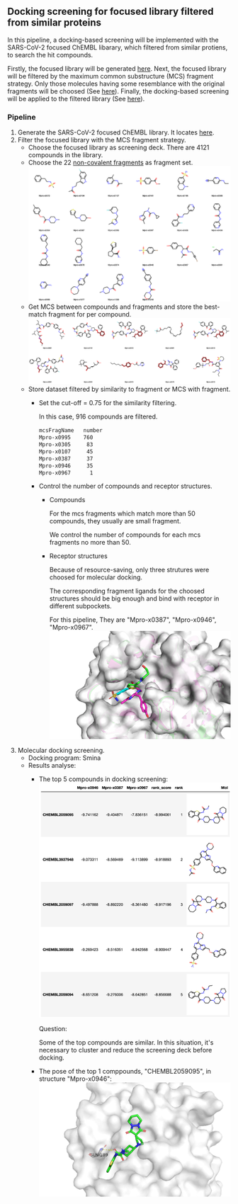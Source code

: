 ## Docking screening for focused library filtered from similar proteins
In this pipeline, a docking-based screening will be implemented with the SARS-CoV-2 focused ChEMBL libarary, which filtered from similar protiens, to search the hit compounds.

Firstly, the focused library will be generated [here](https://github.com/volkamerlab/covid19-SBapproach/tree/master/code/focused_library_similar_proteins).
Next, the focused library will be filtered by the maximum common substructure (MCS) fragment strategy. Only those molecules having some resemblance with the original fragments will be choosed (See [here](https://github.com/volkamerlab/covid19-SBapproach/tree/master/notebooks/filter_screeningdeck_by_fragment_similarity.ipynb)).
Finally, the docking-based screening will be applied to the filtered library (See [here](https://github.com/volkamerlab/covid19-SBapproach/tree/master/code/docking)).

### Pipeline
1. Generate the SARS-CoV-2 focused ChEMBL library. It locates [here](https://github.com/volkamerlab/covid19-SBapproach/tree/master/data/focused_library_similar_proteins/focused_library.csv).
2. Filter the focused library with the MCS fragment strategy.
    * Choose the focused library as screening deck. There are 4121 compounds in the library.
    * Choose the 22 [non-covalent fragments](https://github.com/volkamerlab/covid19-SBapproach/tree/master/data/fragments/non_covalent_fragments2D.sdf) as fragment set.
    ![alt text](img/non_covalent_fragments.png "non-covalent fragments")
    * Get MCS between compounds and fragments and store the best-match fragment for per compound.
    ![alt text](img/highlight_best_fragments.png "part of the compounds with highlight-best-fragment")
    * Store dataset filtered by similarity to fragment or MCS with fragment.
      * Set the cut-off = 0.75 for the similarity filtering.

        In this case, 916 compounds are filtered.
        ```
        mcsFragName   number
        Mpro-x0995    760
        Mpro-x0305     83
        Mpro-x0107     45
        Mpro-x0387     37
        Mpro-x0946     35
        Mpro-x0967      1
        ```
      * Control the number of compounds and receptor structures.
        * Compounds

            For the mcs fragments which match more than 50 compounds, they usually are small fragment.

            We control the number of compounds for each mcs fragments no more than 50.

        * Receptor structures

            Because of resource-saving, only three strutures were choosed for molecular docking.

            The corresponding fragment ligands for the choosed structures should be big enough and bind with receptor in different subpockets.

            For this pipeline, They are "Mpro-x0387", "Mpro-x0946", "Mpro-x0967".
            ![alt text](img/receptor_structures.png "receptor_structures")
3. Molecular docking  screening.
   * Docking program: Smina
   * Results analyse:
     * The top 5 compounds in docking screening:
            ![alt text](img/docking_results_top5.png "docking_results_top5")

        Question:

        Some of the top compounds are similar. In this  situation, it's necessary to cluster and reduce the screening deck before docking.

     *  The pose of the top 1 comppounds, "CHEMBL2059095", in structure "Mpro-x0946":
            ![alt text](img/docking_pose_top1.png "docking_pose_top1")



